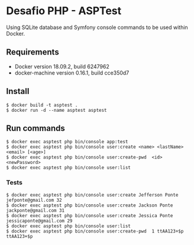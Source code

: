 # Desafio PHP - ASPTest

Using SQLite database and Symfony console commands to be used within Docker.

## Requirements

- Docker version 18.09.2, build 6247962
- docker-machine version 0.16.1, build cce350d7
## Install

```
$ docker build -t asptest .
$ docker run -d --name asptest asptest
```
## Run commands
```
$ docker exec asptest php bin/console app:test
$ docker exec asptest php bin/console user:create <name> <lastName> <email> [<age>]
$ docker exec asptest php bin/console user:create-pwd  <id> <newPassword>
$ docker exec asptest php bin/console user:list
```

### Tests
```
$ docker exec asptest php bin/console user:create Jefferson Ponte jefponte@gmail.com 32
$ docker exec asptest php bin/console user:create Jackson Ponte jackponte@gmail.com 31
$ docker exec asptest php bin/console user:create Jessica Ponte jessicaponte@gmail.com 29
$ docker exec asptest php bin/console user:list
$ docker exec asptest php bin/console user:create-pwd  1 ttAA123+$p ttAA123+$p
```